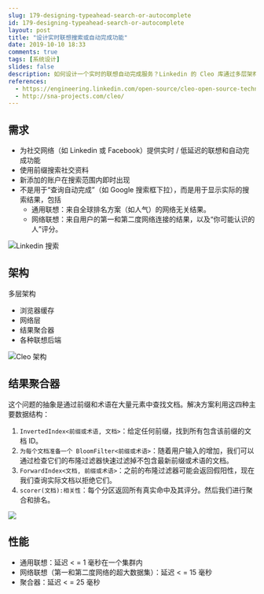 ```yaml
---
slug: 179-designing-typeahead-search-or-autocomplete
id: 179-designing-typeahead-search-or-autocomplete
layout: post
title: "设计实时联想搜索或自动完成功能"
date: 2019-10-10 18:33
comments: true
tags: [系统设计]
slides: false
description: 如何设计一个实时的联想自动完成服务？Linkedin 的 Cleo 库通过多层架构（浏览器缓存 / 网络层 / 结果聚合器 / 各种联想后端）和 4 个元素（倒排索引 / 正向索引，布隆过滤器，评分器）来回答这个问题。
references:
  - https://engineering.linkedin.com/open-source/cleo-open-source-technology-behind-linkedins-typeahead-search
  - http://sna-projects.com/cleo/
---
```


## 需求

* 为社交网络（如 Linkedin 或 Facebook）提供实时 / 低延迟的联想和自动完成功能
* 使用前缀搜索社交资料
* 新添加的账户在搜索范围内即时出现
* 不是用于“查询自动完成”（如 Google 搜索框下拉），而是用于显示实际的搜索结果，包括
    * 通用联想：来自全球排名方案（如人气）的网络无关结果。
    * 网络联想：来自用户的第一和第二度网络连接的结果，以及“你可能认识的人”评分。

![Linkedin 搜索](https://res.cloudinary.com/dohtidfqh/image/upload/v1570758247/web-guiguio/linkedin-typeahead.jpg)

## 架构

多层架构

* 浏览器缓存
* 网络层
* 结果聚合器
* 各种联想后端

![Cleo 架构](https://res.cloudinary.com/dohtidfqh/image/upload/v1570321528/web-guiguio/cleo.png)

## 结果聚合器
这个问题的抽象是通过前缀和术语在大量元素中查找文档。解决方案利用这四种主要数据结构：

1. `InvertedIndex<前缀或术语, 文档>`：给定任何前缀，找到所有包含该前缀的文档 ID。
2. `为每个文档准备一个 BloomFilter<前缀或术语>`：随着用户输入的增加，我们可以通过检查它们的布隆过滤器快速过滤掉不包含最新前缀或术语的文档。
3. `ForwardIndex<文档, 前缀或术语>`：之前的布隆过滤器可能会返回假阳性，现在我们查询实际文档以拒绝它们。
4. `scorer(文档):相关性`：每个分区返回所有真实命中及其评分。然后我们进行聚合和排名。

![](https://res.cloudinary.com/dohtidfqh/image/upload/v1570758116/web-guiguio/cleo-search-flow_0.jpg)

## 性能

* 通用联想：延迟 \< \= 1 毫秒在一个集群内
* 网络联想（第一和第二度网络的超大数据集）：延迟 \< \= 15 毫秒 
* 聚合器：延迟 \< \= 25 毫秒